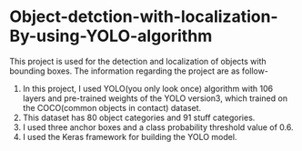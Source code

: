 # Object-detction-with-localization-By-using-YOLO-algorithm
This project is used for the detection and localization of objects with bounding boxes. The information regarding the project are as follow- 
1. In this project, I used YOLO(you only look once) algorithm with 106 layers and pre-trained weights of the YOLO version3, which trained on the COCO(common objects in contact) dataset. 
2. This dataset has 80 object categories and 91 stuff categories.
3. I used three anchor boxes and a class probability threshold value of 0.6. 
4. I used the Keras framework for building the YOLO model.
